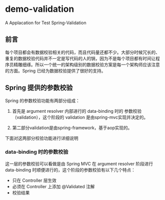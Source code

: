 # demo-validation
A Applacation for Test Spring-Validation


## 前言

每个项目都会有数据校验相关的代码，而且代码量还都不少。大部分时候冗长的、重复的数据校验代码并不一定是写代码的人的锅，因为不是每个项目都有时间让程序员精雕细琢。所以一个统一的架构级别的数据校验方案是每一个架构师应该注意的方面。Spring 已经为数据校验提供了很好的支持。


## Spring 提供的参数校验

Spring 的参数校验功能有两部分组成：
1. 首先是 argument resolver 内部进行的 data-binding 时的 参数校验（validation），这个阶段的 validation 是由spring-mvc实现并决定的。

2. 第二部分validation是由spring-framework，基于aop实现的。

下面对这两部分校验功能进行详细说明

### data-binding 时的参数校验

这一层的参数校验可以看做是由 Spring MVC 在 argument resolver 阶段进行 data-binding 时顺便进行的，这个阶段的参数校验有以下几个特点：

* 只在 Controller 层生效
* 必须在 Controller 上添加 @Validated 注解
* 校验结果
